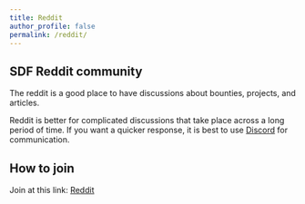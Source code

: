 ```yaml
---
title: Reddit
author_profile: false
permalink: /reddit/
---
```

## SDF Reddit community

The reddit is a good place to have discussions about bounties, projects, and articles.

Reddit is better for complicated discussions that take place across a long period of time. If you want a quicker response, it is best to use [Discord](/discord/) for communication.

## How to join

Join at this link: [Reddit](https://www.reddit.com/r/StratisDevFoundation/)